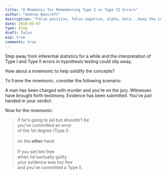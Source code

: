 ```yaml
---
title: "A Mnemonic for Remembering Type I vs Type II Errors"
author: "Andrew Bancroft"
description: "False positive, false negative, alpha, beta...keep the interpretation of Type I and Type II errors straight with this poetic mnemonic."
date: 2019-05-07
type: blog
draft: false
wip: true
comments: true
---
```


Step away from inferential statistics for a while and the interpretation of Type I and Type II errors in hypothesis testing could slip away.

How about a mnemonic to help solidify the concepts?

To frame the mnemonic, consider the following scenario:

A man has been charged with murder and you're on the jury.  Witnesses have brought forth testimony.  Evidence has been submitted.  You've *just* handed in your verdict.

Now for the mnemonic:

> If he's going to jail but shouldn't be<br>you've committed an error<br>of the 1st degree (Type I)<br><br>on the **other** hand<br><br>If you set him free<br>when he'sactually guilty<br>your evidence was too few<br>and you've committed a Type II.